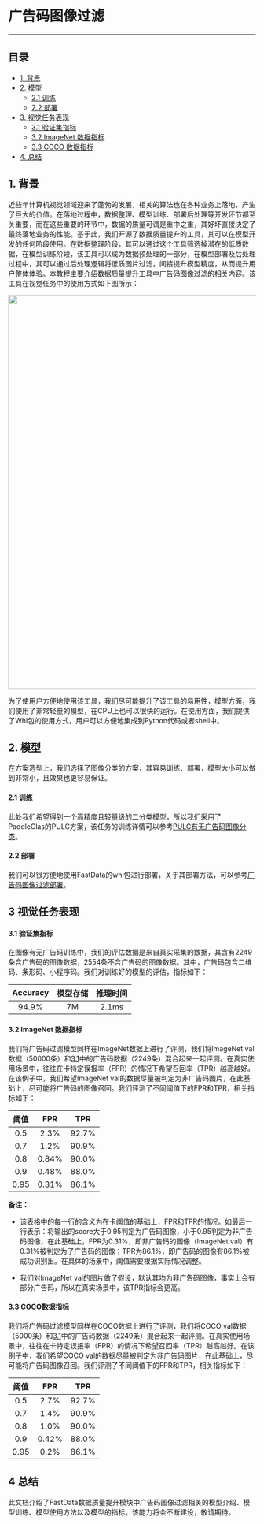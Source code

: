 # 广告码图像过滤

------


## 目录

- [1. 背景](#1)
- [2. 模型](#2)
  - [2.1 训练](#2.1)
  - [2.2 部署](#2.2)
- [3. 视觉任务表现](#3)
  - [3.1 验证集指标](#3.1)
  - [3.2 ImageNet 数据指标](#3.2)
  - [3.3 COCO 数据指标](#3.3)
- [4. 总结](#4)

<a name="1"></a>

## 1. 背景

近些年计算机视觉领域迎来了蓬勃的发展，相关的算法也在各种业务上落地，产生了巨大的价值。在落地过程中，数据整理、模型训练、部署后处理等开发环节都至关重要，而在这些重要的环节中，数据的质量可谓是重中之重，其好坏直接决定了最终落地业务的性能。基于此，我们开源了数据质量提升的工具，其可以在模型开发的任何阶段使用。在数据整理阶段，其可以通过这个工具筛选掉潜在的低质数据，在模型训练阶段，该工具可以成为数据预处理的一部分，在模型部署及后处理过程中，其可以通过后处理逻辑将低质图片过滤，间接提升模型精度，从而提升用户整体体验。本教程主要介绍数据质量提升工具中广告码图像过滤的相关内容。该工具在视觉任务中的使用方式如下图所示：

<div align="center">
  <img src="https://user-images.githubusercontent.com/45199522/200730521-8c3c1bc0-fb77-4416-8b8d-b435c96cb4c1.png" width = "800"/>
</div>

为了使用户方便地使用该工具，我们尽可能提升了该工具的易用性，模型方面，我们使用了非常轻量的模型，在CPU上也可以很快的运行。在使用方面，我们提供了Whl包的使用方式，用户可以方便地集成到Python代码或者shell中。

<a name="2"></a>

## 2. 模型

在方案选型上，我们选择了图像分类的方案，其容易训练、部署，模型大小可以做到非常小，且效果也更容易保证。

<a name="2.1"></a>
#### 2.1 训练

此处我们希望得到一个高精度且轻量级的二分类模型，所以我们采用了PaddleClas的PULC方案，该任务的训练详情可以参考[PULC有无广告码图像分类](@clas_pulc)。

<a name="2.2"></a>
#### 2.2 部署

我们可以很方便地使用FastData的whl包进行部署，关于其部署方法，可以参考[广告码图像过滤部署](quick_start.md#232)。

<a name="3"></a>

## 3 视觉任务表现

<a name="3.1"></a>
#### 3.1 验证集指标

在图像有无广告码训练中，我们的评估数据是来自真实采集的数据，其含有2249条含广告码的图像数据，2554条不含广告码的图像数据。其中，广告码包含二维码、条形码、小程序码。我们对训练好的模型的评估，指标如下：

| Accuracy | 模型存储 | 推理时间 | 
| :--: | :--: | :--: |
|   94.9%   |   7M   | 2.1ms | 

<a name="3.2"></a>
#### 3.2 ImageNet 数据指标

我们将广告码过滤模型同样在ImageNet数据上进行了评测，我们将ImageNet val数据（50000条）和[3.1](#3.1)中的广告码数据（2249条）混合起来一起评测。在真实使用场景中，往往在卡特定误报率（FPR）的情况下希望召回率（TPR）越高越好。在该例子中，我们希望ImageNet val的数据尽量被判定为非广告码图片，在此基础上，尽可能将广告码的图像召回。我们评测了不同阈值下的FPR和TPR，相关指标如下：


| 阈值 | FPR| TPR | 
| :--: | :--: | :--: |
| 0.5 | 2.3% | 92.7% | 
| 0.7 | 1.2% | 90.9% | 
| 0.8 | 0.84% | 90.0%| 
| 0.9 | 0.48% | 88.0% | 
| 0.95 | 0.31% | 86.1% | 


**备注：** 

- 该表格中的每一行的含义为在卡阈值的基础上，FPR和TPR的情况。如最后一行表示：将输出的score大于0.95判定为广告码图像，小于0.95判定为非广告码图像，在此基础上，FPR为0.31%，即非广告码的图像（ImageNet val）有0.31%被判定为了广告码的图像；TPR为86.1%，即广告码的图像有86.1%被成功识别出。在具体的场景中，阈值需要根据实际情况调整。

- 我们对ImageNet val的图片做了假设，默认其均为非广告码图像，事实上会有部分广告码，所以在真实场景中，该TPR指标会更高。

<a name="3.3"></a>
#### 3.3 COCO数据指标

我们将广告码过滤模型同样在COCO数据上进行了评测，我们将COCO val数据（5000条）和[3.1](#3.1)中的广告码数据（2249条）混合起来一起评测。在真实使用场景中，往往在卡特定误报率（FPR）的情况下希望召回率（TPR）越高越好。在该例子中，我们希望COCO val的数据尽量被判定为非广告码图片，在此基础上，尽可能将广告码图像召回。我们评测了不同阈值下的FPR和TPR，相关指标如下：


| 阈值 | FPR| TPR | 
| :--: | :--: | :--: |
| 0.5 | 2.7% | 92.7% | 
| 0.7 | 1.4% | 90.9% | 
| 0.8 | 1.0% | 90.0%| 
| 0.9 | 0.42% | 88.0% | 
| 0.95 | 0.2% | 86.1% | 

<a name="4"></a>

## 4 总结

此文档介绍了FastData数据质量提升模块中广告码图像过滤相关的模型介绍、模型训练、模型使用方法以及模型的指标。该能力将会不断建设，敬请期待。

